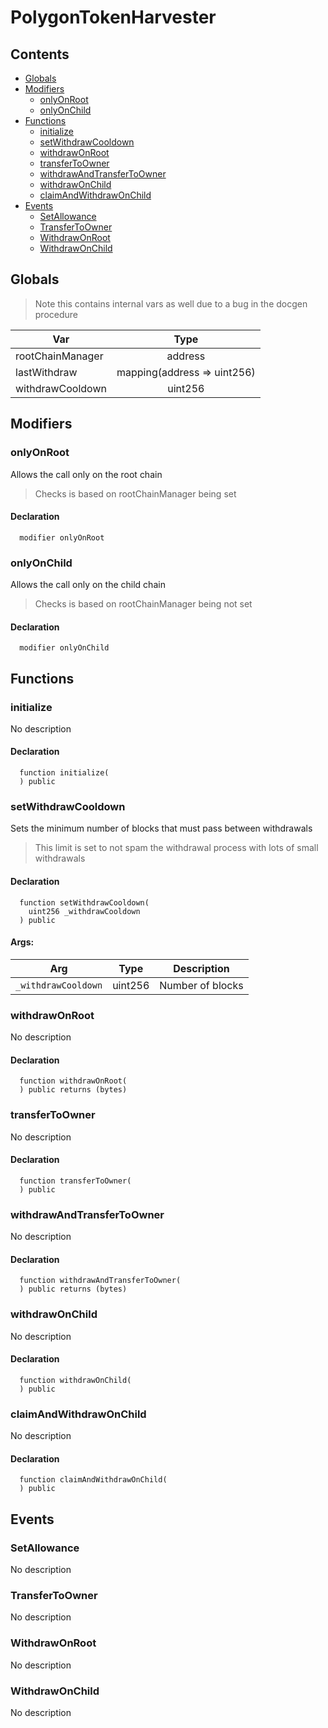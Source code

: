 # PolygonTokenHarvester





## Contents
<!-- START doctoc generated TOC please keep comment here to allow auto update -->
<!-- DON'T EDIT THIS SECTION, INSTEAD RE-RUN doctoc TO UPDATE -->

- [Globals](#globals)
- [Modifiers](#modifiers)
  - [onlyOnRoot](#onlyonroot)
  - [onlyOnChild](#onlyonchild)
- [Functions](#functions)
  - [initialize](#initialize)
  - [setWithdrawCooldown](#setwithdrawcooldown)
  - [withdrawOnRoot](#withdrawonroot)
  - [transferToOwner](#transfertoowner)
  - [withdrawAndTransferToOwner](#withdrawandtransfertoowner)
  - [withdrawOnChild](#withdrawonchild)
  - [claimAndWithdrawOnChild](#claimandwithdrawonchild)
- [Events](#events)
  - [SetAllowance](#setallowance)
  - [TransferToOwner](#transfertoowner)
  - [WithdrawOnRoot](#withdrawonroot)
  - [WithdrawOnChild](#withdrawonchild)

<!-- END doctoc generated TOC please keep comment here to allow auto update -->

## Globals

> Note this contains internal vars as well due to a bug in the docgen procedure

| Var | Type |
| --- | :---: |
| rootChainManager | address |
| lastWithdraw | mapping(address => uint256) |
| withdrawCooldown | uint256 |


## Modifiers

### onlyOnRoot
Allows the call only on the root chain

> Checks is based on rootChainManager being set

#### Declaration
```solidity
  modifier onlyOnRoot
```


### onlyOnChild
Allows the call only on the child chain

> Checks is based on rootChainManager being not set

#### Declaration
```solidity
  modifier onlyOnChild
```



## Functions

### initialize
No description


#### Declaration
```solidity
  function initialize(
  ) public
```



### setWithdrawCooldown
Sets the minimum number of blocks that must pass between withdrawals

> This limit is set to not spam the withdrawal process with lots of small withdrawals


#### Declaration
```solidity
  function setWithdrawCooldown(
    uint256 _withdrawCooldown
  ) public
```

#### Args:
| Arg | Type | Description |
| --- | --- | --- |
|`_withdrawCooldown` | uint256 | Number of blocks

### withdrawOnRoot
No description


#### Declaration
```solidity
  function withdrawOnRoot(
  ) public returns (bytes)
```



### transferToOwner
No description


#### Declaration
```solidity
  function transferToOwner(
  ) public
```



### withdrawAndTransferToOwner
No description


#### Declaration
```solidity
  function withdrawAndTransferToOwner(
  ) public returns (bytes)
```



### withdrawOnChild
No description


#### Declaration
```solidity
  function withdrawOnChild(
  ) public
```



### claimAndWithdrawOnChild
No description


#### Declaration
```solidity
  function claimAndWithdrawOnChild(
  ) public
```





## Events

### SetAllowance
No description

  


### TransferToOwner
No description

  


### WithdrawOnRoot
No description

  


### WithdrawOnChild
No description

  


